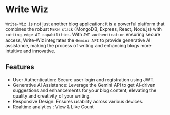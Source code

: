 # Write Wiz

`Write-Wiz is` not just another blog application; it is a powerful platform that combines the robust `MERN stack` (MongoDB, Express, React, Node.js) with `cutting-edge AI capabilities`. With `JWT authentication` ensuring secure access, Write-Wiz integrates the `Gemini API` to provide generative AI assistance, making the process of writing and enhancing blogs more intuitive and innovative.

## Features

- User Authentication: Secure user login and registration using JWT.
- Generative AI Assistance: Leverage the Gemini API to get AI-driven suggestions and enhancements for your blog content, elevating the quality and creativity of your writing.
- Responsive Design: Ensures usability across various devices.
- Realtime analytics : View & Like Count
